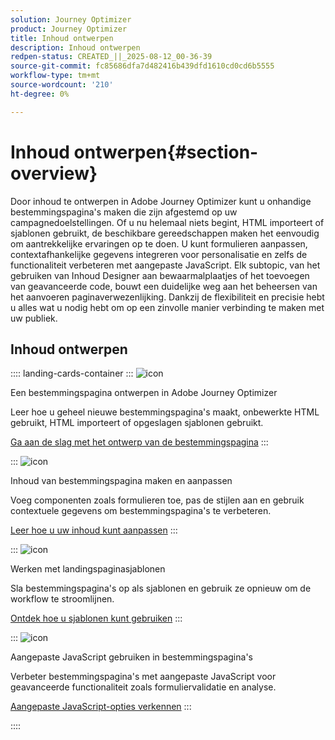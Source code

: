 ```yaml
---
solution: Journey Optimizer
product: Journey Optimizer
title: Inhoud ontwerpen
description: Inhoud ontwerpen
redpen-status: CREATED_||_2025-08-12_00-36-39
source-git-commit: fc85686dfa7d482416b439dfd1610cd0cd6b5555
workflow-type: tm+mt
source-wordcount: '210'
ht-degree: 0%

---
```



# Inhoud ontwerpen{#section-overview}

Door inhoud te ontwerpen in Adobe Journey Optimizer kunt u onhandige bestemmingspagina&#39;s maken die zijn afgestemd op uw campagnedoelstellingen. Of u nu helemaal niets begint, HTML importeert of sjablonen gebruikt, de beschikbare gereedschappen maken het eenvoudig om aantrekkelijke ervaringen op te doen. U kunt formulieren aanpassen, contextafhankelijke gegevens integreren voor personalisatie en zelfs de functionaliteit verbeteren met aangepaste JavaScript. Elk subtopic, van het gebruiken van Inhoud Designer aan bewaarmalplaatjes of het toevoegen van geavanceerde code, bouwt een duidelijke weg aan het beheersen van het aanvoeren paginaverwezenlijking. Dankzij de flexibiliteit en precisie hebt u alles wat u nodig hebt om op een zinvolle manier verbinding te maken met uw publiek.

## Inhoud ontwerpen

:::: landing-cards-container
:::
![icon](https://cdn.experienceleague.adobe.com/icons/circle-play.svg)

Een bestemmingspagina ontwerpen in Adobe Journey Optimizer

Leer hoe u geheel nieuwe bestemmingspagina&#39;s maakt, onbewerkte HTML gebruikt, HTML importeert of opgeslagen sjablonen gebruikt.

[Ga aan de slag met het ontwerp van de bestemmingspagina](../using/landing-pages/design-lp.md)
:::

:::
![icon](https://cdn.experienceleague.adobe.com/icons/puzzle-piece.svg)

Inhoud van bestemmingspagina maken en aanpassen

Voeg componenten zoals formulieren toe, pas de stijlen aan en gebruik contextuele gegevens om bestemmingspagina&#39;s te verbeteren.

[Leer hoe u uw inhoud kunt aanpassen](../using/landing-pages/lp-content.md)
:::

:::
![icon](https://cdn.experienceleague.adobe.com/icons/list-check.svg)

Werken met landingspaginasjablonen

Sla bestemmingspagina&#39;s op als sjablonen en gebruik ze opnieuw om de workflow te stroomlijnen.

[Ontdek hoe u sjablonen kunt gebruiken](../using/landing-pages/lp-templates.md)
:::

:::
![icon](https://cdn.experienceleague.adobe.com/icons/code-branch.svg)

Aangepaste JavaScript gebruiken in bestemmingspagina&#39;s

Verbeter bestemmingspagina&#39;s met aangepaste JavaScript voor geavanceerde functionaliteit zoals formuliervalidatie en analyse.

[Aangepaste JavaScript-opties verkennen](../using/landing-pages/lp-custom-js.md)
:::

::::
